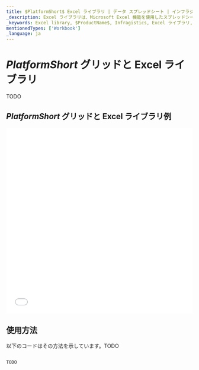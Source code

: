 ```yaml
---
title: $PlatformShort$ Excel ライブラリ | データ スプレッドシート | インフラジスティックス
_description: Excel ライブラリは、Microsoft Excel 機能を使用したスプレッドシート データで作業が可能になります。Excel からアプリケーションへデータを簡単に転送できます。
_keywords: Excel library, $ProductName$, Infragistics, Excel ライブラリ, インフラジスティックス
mentionedTypes: ['Workbook']
_language: ja
---
```

# $PlatformShort$ グリッドと Excel ライブラリ

TODO

## $PlatformShort$ グリッドと Excel ライブラリ例

<div class="sample-container loading" style="height: 500px">
    <iframe id="excel-library-overview-sample-iframe" src='{environment:dvDemosBaseUrl}/excel/excel-library-working-with-grids' width="100%" height="100%" seamless frameBorder="0" onload="onXPlatSampleIframeContentLoaded(this);" alt="$PlatformShort$ グリッドと Excel ライブラリ例"></iframe>
</div>
<sample-button src="excel/excel-library/working-with-grids"></sample-button>


<div class="divider--half"></div>

## 使用方法
以下のコードはその方法を示しています。TODO

```ts

TODO

```